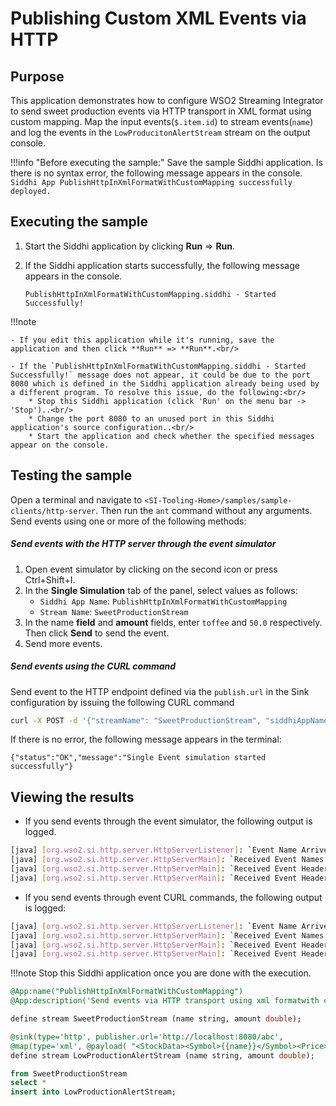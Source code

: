 # Publishing Custom XML Events via HTTP

## Purpose

This application demonstrates how to configure WSO2 Streaming Integrator to send sweet production events via HTTP transport in XML format using custom mapping. Map the input events(`$.item.id`) to stream events(`name`) and log the events in the `LowProducitonAlertStream` stream on the output console.

!!!info "Before executing the sample:"
    Save the sample Siddhi application. Is there is no syntax error, the following message appears in the console.<br/>
    `Siddhi App PublishHttpInXmlFormatWithCustomMapping successfully deployed.`

## Executing the sample

1. Start the Siddhi application by clicking **Run** => **Run**.

2. If the Siddhi application starts successfully, the following message appears in the console.

    `PublishHttpInXmlFormatWithCustomMapping.siddhi - Started Successfully!`

!!!note

    - If you edit this application while it's running, save the application and then click **Run** => **Run**.<br/>

    - If the `PublishHttpInXmlFormatWithCustomMapping.siddhi - Started Successfully!` message does not appear, it could be due to the port 8080 which is defined in the Siddhi application already being used by a different program. To resolve this issue, do the following:<br/>
        * Stop this Siddhi application (click 'Run' on the menu bar -> 'Stop')..<br/>
        * Change the port 8080 to an unused port in this Siddhi application's source configuration..<br/>
        * Start the application and check whether the specified messages appear on the console.

## Testing the sample

Open a terminal and navigate to `<SI-Tooling-Home>/samples/sample-clients/http-server`.  Then run the `ant` command without any arguments. Send events using one or more of the following methods:

##### Send events with the HTTP server through the event simulator

1. Open event simulator by clicking on the second icon or press Ctrl+Shift+I.
2. In the **Single Simulation** tab of the panel, select values as follows:<br/>
    - `Siddhi App Name`: `PublishHttpInXmlFormatWithCustomMapping`<br/>
    - `Stream Name`: `SweetProductionStream`
3. In the name **field** and **amount** fields, enter `toffee` and `50.0` respectively. Then click **Send** to send the event.
4. Send more events.

##### Send events using the CURL command

Send event to the HTTP endpoint defined via the `publish.url` in the Sink configuration by issuing the following CURL command

```bash
curl -X POST -d '{"streamName": "SweetProductionStream", "siddhiAppName": "PublishHttpInXmlFormatWithCustomMapping","data": ['toffee', 67.43]}' http://localhost:9390/simulation/single -H 'content-type: text/plain'
```

If there is no error, the following message appears in the terminal:

`{"status":"OK","message":"Single Event simulation started successfully"}`

## Viewing the results

- If you send events through the event simulator, the following output is logged.

```bash
[java] [org.wso2.si.http.server.HttpServerListener]: `Event Name Arrived: <events><event><name>toffee</name><amount>50.0</amount></event></events>`
[java] [org.wso2.si.http.server.HttpServerMain]: `Received Event Names:<events><event><name>toffee</name><amount>50.0</amount></event></events> ,`
[java] [org.wso2.si.http.server.HttpServerMain]: `Received Event Headers key set:[Http_method, Transfer-encoding, Content-type]`
[java] [org.wso2.si.http.server.HttpServerMain]: `Received Event Headers value set:[[POST], [chunked], [application/xml]]`
```

- If you send events through event CURL commands, the following output is logged:

```bash
[java] [org.wso2.si.http.server.HttpServerListener]: `Event Name Arrived: <events><event><name>toffee</name><amount>67.43</amount></event></events>`
[java] [org.wso2.si.http.server.HttpServerMain]: `Received Event Names:<events><event><name>toffee</name><amount>67.43</amount></event></events> ,`
[java] [org.wso2.si.http.server.HttpServerMain]: `Received Event Headers key set:[Http_method, Transfer-encoding, Content-type]`
[java] [org.wso2.si.http.server.HttpServerMain]: `Received Event Headers value set:[[POST], [chunked], [application/xml]]`
```

!!!note
    Stop this Siddhi application once you are done with the execution.

```sql
@App:name("PublishHttpInXmlFormatWithCustomMapping")
@App:description('Send events via HTTP transport using xml formatwith custom mapping')

define stream SweetProductionStream (name string, amount double);

@sink(type='http', publisher.url='http://localhost:8080/abc',
@map(type='xml', @payload( "<StockData><Symbol>{{name}}</Symbol><Price>{{amount}}</Price></StockData>")))
define stream LowProductionAlertStream (name string, amount double);

from SweetProductionStream
select *
insert into LowProductionAlertStream;
```

